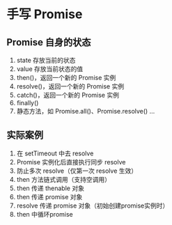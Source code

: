 # 手写 Promise

## Promise 自身的状态

1. state 存放当前的状态
2. value 存放当前状态的值
3. then()，返回一个新的 Promise 实例
4. resolve()，返回一个新的 Promise 实例
5. catch()，返回一个新的 Promise 实例
6. finally()
7. 静态方法，如 Promise.all()、Promise.resolve() ...

## 实际案例

1. 在 setTimeout 中去 resolve
2. Promise 实例化后直接执行同步 resolve
3. 防止多次 resolve（仅第一次 resolve 生效）
4. then 方法链式调用（支持空调用）
5. then 传递 thenable 对象
6. then 传递 promise 对象
7. resolve 传递 promise 对象（初始创建promise实例时）
8. then 中循环promise